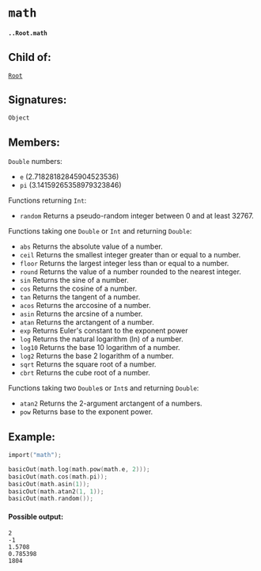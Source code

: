 # `math`

#### `..Root.math`

## Child of:

[`Root`](docs..Root.md)

## Signatures:

`Object`

## Members:

`Double` numbers:

- `e` (2.71828182845904523536)
- `pi` (3.14159265358979323846)

Functions returning `Int`:

- `random` Returns a pseudo-random integer between ​0​ and at least 32767.

Functions taking one `Double` or `Int` and returning `Double`:

- `abs` Returns the absolute value of a number.
- `ceil` Returns the smallest integer greater than or equal to a number.
- `floor` Returns the largest integer less than or equal to a number.
- `round` Returns the value of a number rounded to the nearest integer.
- `sin` Returns the sine of a number.
- `cos` Returns the cosine of a number.
- `tan` Returns the tangent of a number.
- `acos` Returns the arccosine of a number.
- `asin` Returns the arcsine of a number.
- `atan` Returns the arctangent of a number.
- `exp` Returns Euler's constant to the exponent power
- `log` Returns the natural logarithm (ln) of a number.
- `log10` Returns the base 10 logarithm of a number.
- `log2` Returns the base 2 logarithm of a number.
- `sqrt` Returns the square root of a number.
- `cbrt` Returns the cube root of a number.

Functions taking two `Double`s or `Int`s and returning `Double`:

- `atan2` Returns the 2-argument arctangent of a numbers.
- `pow` Returns base to the exponent power.

## Example:

```c
import("math");

basicOut(math.log(math.pow(math.e, 2)));
basicOut(math.cos(math.pi));
basicOut(math.asin(1));
basicOut(math.atan2(1, 1));
basicOut(math.random());
```

#### Possible output:

```
2
-1
1.5708
0.785398
1804
```